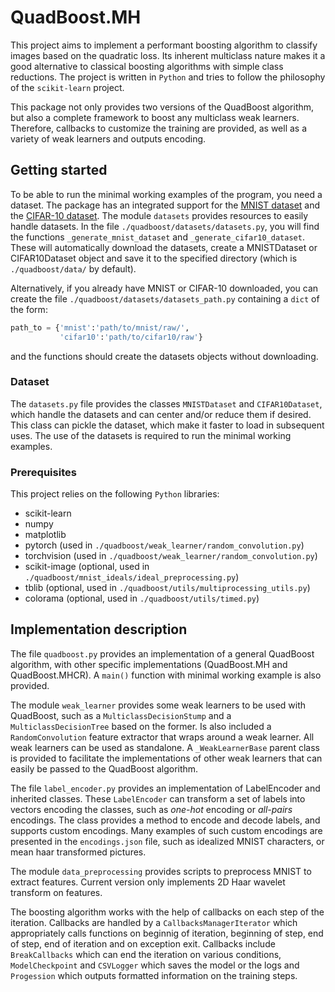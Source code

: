 # QuadBoost.MH

This project aims to implement a performant boosting algorithm to classify images based on the quadratic loss.
Its inherent multiclass nature makes it a good alternative to classical boosting algorithms with simple class reductions.
The project is written in `Python` and tries to follow the philosophy of the `scikit-learn` project.

This package not only provides two versions of the QuadBoost algorithm, but also a complete framework to boost any multiclass weak learners.
Therefore, callbacks to customize the training are provided, as well as a variety of weak learners and outputs encoding.

## Getting started

To be able to run the minimal working examples of the program, you need a dataset.
The package has an integrated support for the [MNIST dataset](http://yann.lecun.com/exdb/mnist/) and the [CIFAR-10 dataset](https://www.cs.toronto.edu/~kriz/cifar.html).
The module `datasets` provides resources to easily handle datasets.
In the file `./quadboost/datasets/datasets.py`, you will find the functions `_generate_mnist_dataset` and `_generate_cifar10_dataset`.
These will automatically download the datasets, create a MNISTDataset or CIFAR10Dataset object and save it to the specified directory (which is `./quadboost/data/` by default).

Alternatively, if you already have MNIST or CIFAR-10 downloaded, you can create the file `./quadboost/datasets/datasets_path.py` containing a `dict` of the form:
```python
path_to = {'mnist':'path/to/mnist/raw/',
           'cifar10':'path/to/cifar10/raw'}
```
and the functions should create the datasets objects without downloading.

### Dataset

The `datasets.py` file provides the classes `MNISTDataset` and `CIFAR10Dataset`, which handle the datasets and can center and/or reduce them if desired.
This class can pickle the dataset, which make it faster to load in subsequent uses.
The use of the datasets is required to run the minimal working examples.

### Prerequisites

This project relies on the following `Python` libraries:
- scikit-learn
- numpy
- matplotlib
- pytorch (used in `./quadboost/weak_learner/random_convolution.py`)
- torchvision (used in `./quadboost/weak_learner/random_convolution.py`)
- scikit-image (optional, used in `./quadboost/mnist_ideals/ideal_preprocessing.py`)
- tblib (optional, used in `./quadboost/utils/multiprocessing_utils.py`)
- colorama (optional, used in `./quadboost/utils/timed.py`)

## Implementation description

The file `quadboost.py` provides an implementation of a general QuadBoost algorithm, with other specific implementations (QuadBoost.MH and QuadBoost.MHCR).
A `main()` function with minimal working example is also provided.

The module `weak_learner` provides some weak learners to be used with QuadBoost, such as a `MulticlassDecisionStump` and a `MulticlassDecisionTree` based on the former.
Is also included a `RandomConvolution` feature extractor that wraps around a weak learner.
All weak learners can be used as standalone.
A `_WeakLearnerBase` parent class is provided to facilitate the implementations of other weak learners that can easily be passed to the QuadBoost algorithm.

The file `label_encoder.py` provides an implementation of LabelEncoder and inherited classes.
These `LabelEncoder` can transform a set of labels into vectors encoding the classes, such as _one-hot_ encoding or _all-pairs_ encodings.
The class provides a method to encode and decode labels, and supports custom encodings.
Many examples of such custom encodings are presented in the `encodings.json` file, such as idealized MNIST characters, or mean haar transformed pictures.

The module `data_preprocessing` provides scripts to preprocess MNIST to extract features.
Current version only implements 2D Haar wavelet transform on features.

The boosting algorithm works with the help of callbacks on each step of the iteration.
Callbacks are handled by a `CallbacksManagerIterator` which appropriately calls functions on beginnig of iteration, beginning of step, end of step, end of iteration and on exception exit.
Callbacks include `BreakCallbacks` which can end the iteration on various conditions, `ModelCheckpoint` and `CSVLogger` which saves the model or the logs and `Progession` which outputs formatted information on the training steps.
